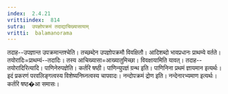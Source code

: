 ```yaml
---
index:  2.4.21
vrittiindex:  814
sutra:  उपज्ञोपक्रमं तदाद्याचिख्यासायाम्
vritti:  balamanorama 
---
```


तदाह--उपज्ञान्त उपक्रमान्तश्चेति। तच्छब्देन उपज्ञोपक्रमौ विवक्षितौ। आदिशब्दो भावप्रधानः प्राथम्ये वर्तते। तयोरादिः=प्राथम्यं--तदादिः। तस्य आचिख्यासा=आख्यातुमिच्छा। विवक्षायामिति यावत्। तदाह--तयोरादिरित्यादि। पाणिनेरुपज्ञेति। कर्तरि षष्ठी। पाणिन्युपज्ञं ग्रन्थ इति। पाणिनिना प्रथमं ज्ञायमान इत्यर्थः। इदं प्रकरणं परवलिङ्गत्वस्य विशेष्यनिघ्नत्वस्य चापवादः। नन्दोपक्रमं द्रोण इति। नन्देनारभ्यमाण इत्यर्थः। कर्तरि षष्ठ�आ समासः।

